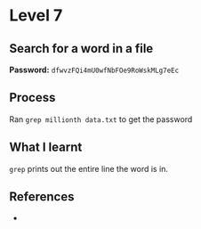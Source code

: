 # Level 7

## Search for a word in a file

**Password:** `dfwvzFQi4mU0wfNbFOe9RoWskMLg7eEc`

## Process
Ran `grep millionth data.txt` to get the password

## What I learnt
`grep` prints out the entire line the word is in.

## References
-